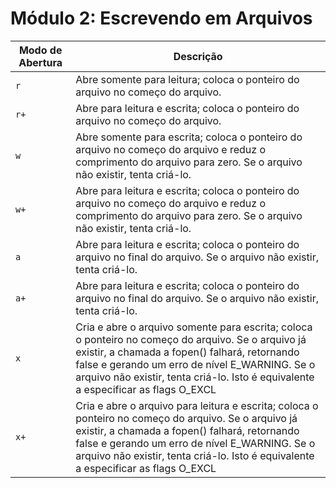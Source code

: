 # Módulo 2: Escrevendo em Arquivos

| **Modo de Abertura** |  **Descrição**               |
| -------------------- | ---------------------------- |
| ``r``                | Abre somente para leitura; coloca o ponteiro do arquivo no começo do arquivo. |
| ``r+``               | Abre para leitura e escrita; coloca o ponteiro do arquivo no começo do arquivo. |
| ``w``                | Abre somente para escrita; coloca o ponteiro do arquivo no começo do arquivo e reduz o comprimento do arquivo para zero. Se o arquivo não existir, tenta criá-lo. |
| ``w+``               | Abre para leitura e escrita; coloca o ponteiro do arquivo no começo do arquivo e reduz o comprimento do arquivo para zero. Se o arquivo não existir, tenta criá-lo. |
| ``a``                | Abre para leitura e escrita; coloca o ponteiro do arquivo no final do arquivo. Se o arquivo não existir, tenta criá-lo. |
| ``a+``               | Abre para leitura e escrita; coloca o ponteiro do arquivo no final do arquivo. Se o arquivo não existir, tenta criá-lo. |
| ``x``                | Cria e abre o arquivo somente para escrita; coloca o ponteiro no começo do arquivo. Se o arquivo já existir, a chamada a fopen() falhará, retornando false e gerando um erro de nível E_WARNING. Se o arquivo não existir, tenta criá-lo. Isto é equivalente a especificar as flags O_EXCL|O_CREAT para a chamada de sistema open(2). |
| ``x+``               | Cria e abre o arquivo para leitura e escrita; coloca o ponteiro no começo do arquivo. Se o arquivo já existir, a chamada a fopen() falhará, retornando false e gerando um erro de nível E_WARNING. Se o arquivo não existir, tenta criá-lo. Isto é equivalente a especificar as flags O_EXCL|O_CREAT para a chamada de sistema open(2). |
